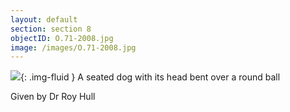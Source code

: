 ```yaml
---
layout: default
section: section 8
objectID: O.71-2008.jpg
image: /images/O.71-2008.jpg
---
```

![]({{site.baseurl}}/images/O.71-2008.jpg){: .img-fluid }
A seated dog with its head bent over a round ball

Given by Dr Roy Hull

